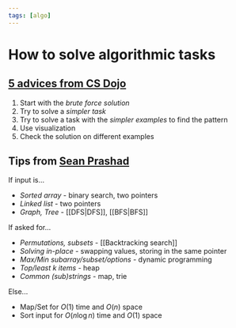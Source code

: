 ```yaml
---
tags: [algo]
---
```


# How to solve algorithmic tasks

## [5 advices from CS Dojo](https://www.youtube.com/watch?v=GBuHSRDGZBY)

1. Start with the _brute force solution_
1. Try to solve a _simpler task_
1. Try to solve a task with the _simpler examples_ to find the pattern
3. Use visualization
4. Check the solution on different examples

## Tips from [Sean Prashad](https://seanprashad.com/leetcode-patterns/)

If input is...

- _Sorted array_ - binary search, two pointers
- _Linked list_ - two pointers
- _Graph, Tree_ - [[DFS|DFS]], [[BFS|BFS]]

If asked for...

- _Permutations, subsets_ - [[Backtracking search]]
- _Solving in-place_ - swapping values, storing in the same pointer
- _Max/Min subarray/subset/options_ - dynamic programming
- _Top/least k items_ - heap
- _Common (sub)strings_ - map, trie

Else...

- Map/Set for $O(1)$ time and $O(n)$ space
- Sort input for $O(n \log n)$ time and $O(1)$ space


